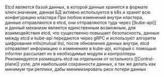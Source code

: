 Etcd является базой данных, в которой данные хранятся в формате ключ:значение, данная БД активно используется в k8s и хранит всю конфигурацию кластера
При любом изменений внутри кластера, данные отправляются в etcd, они отправляются туда через [[kube-api]] и данный механизм является единственным возможным, для взаимодействия etcd, что существенно повышает безопасность, данные между etcd и kube-api передаются через gRPC и используют алгоритм шифрования mtls(mutual tls), после обновления данных внутри, etcd отправляет информацию о изменениях в kube-api, который с помощью informer рассылает их в необходимые модули и контроллеры 
Рекомендуется размещать etcd на отдельном от остального [[Control-plane]] узле, для наибольшей сохранности данных, а так же делать как минимум три реплики, дабы минимизировать риск потери данных